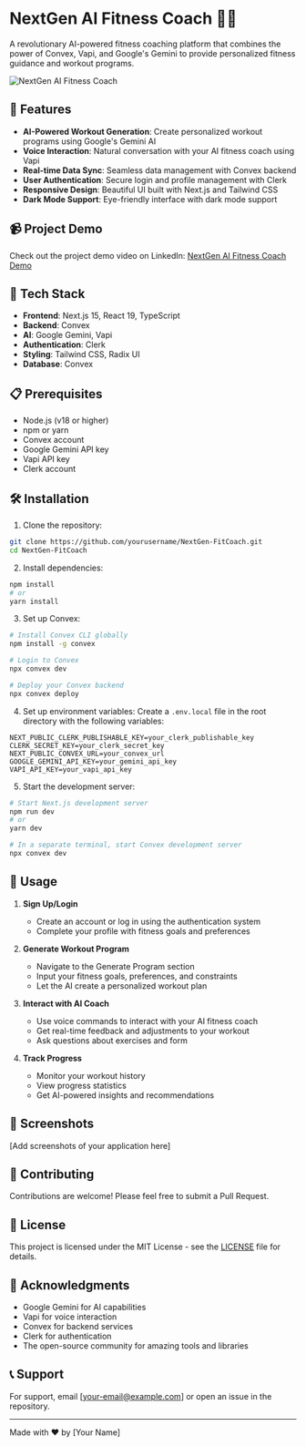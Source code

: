 # NextGen AI Fitness Coach 🏋️‍♂️

A revolutionary AI-powered fitness coaching platform that combines the power of Convex, Vapi, and Google's Gemini to provide personalized fitness guidance and workout programs.

![NextGen AI Fitness Coach](public/og.png)

## 🌟 Features

- **AI-Powered Workout Generation**: Create personalized workout programs using Google's Gemini AI
- **Voice Interaction**: Natural conversation with your AI fitness coach using Vapi
- **Real-time Data Sync**: Seamless data management with Convex backend
- **User Authentication**: Secure login and profile management with Clerk
- **Responsive Design**: Beautiful UI built with Next.js and Tailwind CSS
- **Dark Mode Support**: Eye-friendly interface with dark mode support

## 📹 Project Demo

Check out the project demo video on LinkedIn:
[NextGen AI Fitness Coach Demo](https://www.linkedin.com/posts/shivam-verma1-_nextjs-tailwindcss-shadcnui-activity-7324330274962444289-IVQV?utm_source=share&utm_medium=member_desktop&rcm=ACoAADOQ4akBNBBSuRIpdVpjjXtvdKaakqh8KJ0)

## 🚀 Tech Stack

- **Frontend**: Next.js 15, React 19, TypeScript
- **Backend**: Convex
- **AI**: Google Gemini, Vapi
- **Authentication**: Clerk
- **Styling**: Tailwind CSS, Radix UI
- **Database**: Convex

## 📋 Prerequisites

- Node.js (v18 or higher)
- npm or yarn
- Convex account
- Google Gemini API key
- Vapi API key
- Clerk account

## 🛠️ Installation

1. Clone the repository:
```bash
git clone https://github.com/yourusername/NextGen-FitCoach.git
cd NextGen-FitCoach
```

2. Install dependencies:
```bash
npm install
# or
yarn install
```

3. Set up Convex:
```bash
# Install Convex CLI globally
npm install -g convex

# Login to Convex
npx convex dev

# Deploy your Convex backend
npx convex deploy
```

4. Set up environment variables:
Create a `.env.local` file in the root directory with the following variables:
```env
NEXT_PUBLIC_CLERK_PUBLISHABLE_KEY=your_clerk_publishable_key
CLERK_SECRET_KEY=your_clerk_secret_key
NEXT_PUBLIC_CONVEX_URL=your_convex_url
GOOGLE_GEMINI_API_KEY=your_gemini_api_key
VAPI_API_KEY=your_vapi_api_key
```

5. Start the development server:
```bash
# Start Next.js development server
npm run dev
# or
yarn dev

# In a separate terminal, start Convex development server
npx convex dev
```

## 🎯 Usage

1. **Sign Up/Login**
   - Create an account or log in using the authentication system
   - Complete your profile with fitness goals and preferences

2. **Generate Workout Program**
   - Navigate to the Generate Program section
   - Input your fitness goals, preferences, and constraints
   - Let the AI create a personalized workout plan

3. **Interact with AI Coach**
   - Use voice commands to interact with your AI fitness coach
   - Get real-time feedback and adjustments to your workout
   - Ask questions about exercises and form

4. **Track Progress**
   - Monitor your workout history
   - View progress statistics
   - Get AI-powered insights and recommendations

## 📱 Screenshots

[Add screenshots of your application here]

## 🤝 Contributing

Contributions are welcome! Please feel free to submit a Pull Request.

## 📄 License

This project is licensed under the MIT License - see the [LICENSE](LICENSE) file for details.

## 🙏 Acknowledgments

- Google Gemini for AI capabilities
- Vapi for voice interaction
- Convex for backend services
- Clerk for authentication
- The open-source community for amazing tools and libraries

## 📞 Support

For support, email [your-email@example.com] or open an issue in the repository.

---

Made with ❤️ by [Your Name]
